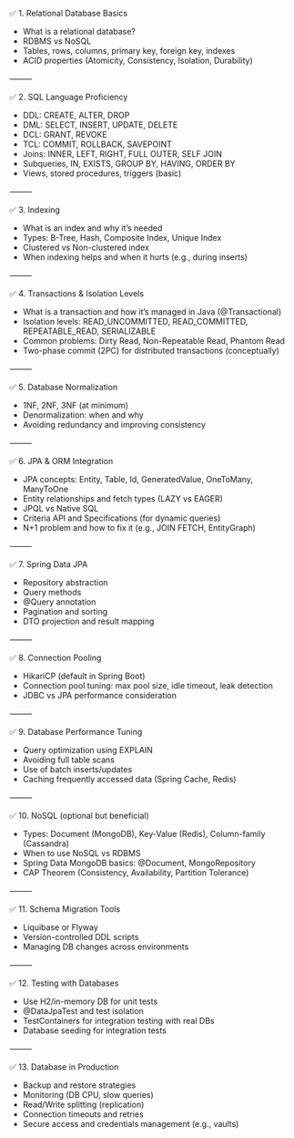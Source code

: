 ✅ 1. Relational Database Basics
* What is a relational database?
* RDBMS vs NoSQL
* Tables, rows, columns, primary key, foreign key, indexes
* ACID properties (Atomicity, Consistency, Isolation, Durability)

⸻

✅ 2. SQL Language Proficiency
* DDL: CREATE, ALTER, DROP
* DML: SELECT, INSERT, UPDATE, DELETE
* DCL: GRANT, REVOKE
* TCL: COMMIT, ROLLBACK, SAVEPOINT
* Joins: INNER, LEFT, RIGHT, FULL OUTER, SELF JOIN
* Subqueries, IN, EXISTS, GROUP BY, HAVING, ORDER BY
* Views, stored procedures, triggers (basic)

⸻

✅ 3. Indexing
* What is an index and why it’s needed
* Types: B-Tree, Hash, Composite Index, Unique Index
* Clustered vs Non-clustered index
* When indexing helps and when it hurts (e.g., during inserts)

⸻

✅ 4. Transactions & Isolation Levels
* What is a transaction and how it’s managed in Java (@Transactional)
* Isolation levels: READ_UNCOMMITTED, READ_COMMITTED, REPEATABLE_READ, SERIALIZABLE
* Common problems: Dirty Read, Non-Repeatable Read, Phantom Read
* Two-phase commit (2PC) for distributed transactions (conceptually)

⸻

✅ 5. Database Normalization
* 1NF, 2NF, 3NF (at minimum)
* Denormalization: when and why
* Avoiding redundancy and improving consistency

⸻

✅ 6. JPA & ORM Integration
* JPA concepts: Entity, Table, Id, GeneratedValue, OneToMany, ManyToOne
* Entity relationships and fetch types (LAZY vs EAGER)
* JPQL vs Native SQL
* Criteria API and Specifications (for dynamic queries)
* N+1 problem and how to fix it (e.g., JOIN FETCH, EntityGraph)

⸻

✅ 7. Spring Data JPA
* Repository abstraction
* Query methods
* @Query annotation
* Pagination and sorting
* DTO projection and result mapping

⸻

✅ 8. Connection Pooling
* HikariCP (default in Spring Boot)
* Connection pool tuning: max pool size, idle timeout, leak detection
* JDBC vs JPA performance consideration

⸻

✅ 9. Database Performance Tuning
* Query optimization using EXPLAIN
* Avoiding full table scans
* Use of batch inserts/updates
* Caching frequently accessed data (Spring Cache, Redis)

⸻

✅ 10. NoSQL (optional but beneficial)
* Types: Document (MongoDB), Key-Value (Redis), Column-family (Cassandra)
* When to use NoSQL vs RDBMS
* Spring Data MongoDB basics: @Document, MongoRepository
* CAP Theorem (Consistency, Availability, Partition Tolerance)

⸻

✅ 11. Schema Migration Tools
* Liquibase or Flyway
* Version-controlled DDL scripts
* Managing DB changes across environments

⸻

✅ 12. Testing with Databases
* Use H2/in-memory DB for unit tests
* @DataJpaTest and test isolation
* TestContainers for integration testing with real DBs
* Database seeding for integration tests

⸻

✅ 13. Database in Production
* Backup and restore strategies
* Monitoring (DB CPU, slow queries)
* Read/Write splitting (replication)
* Connection timeouts and retries
* Secure access and credentials management (e.g., vaults)